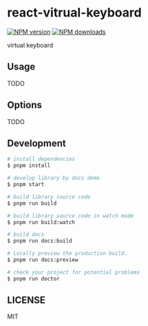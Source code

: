 # react-vitrual-keyboard

[![NPM version](https://img.shields.io/npm/v/react-vitrual-keyboard.svg?style=flat)](https://npmjs.org/package/react-vitrual-keyboard)
[![NPM downloads](http://img.shields.io/npm/dm/react-vitrual-keyboard.svg?style=flat)](https://npmjs.org/package/react-vitrual-keyboard)

virtual keyboard

## Usage

TODO

## Options

TODO

## Development

```bash
# install dependencies
$ pnpm install

# develop library by docs demo
$ pnpm start

# build library source code
$ pnpm run build

# build library source code in watch mode
$ pnpm run build:watch

# build docs
$ pnpm run docs:build

# Locally preview the production build.
$ pnpm run docs:preview

# check your project for potential problems
$ pnpm run doctor
```

## LICENSE

MIT
